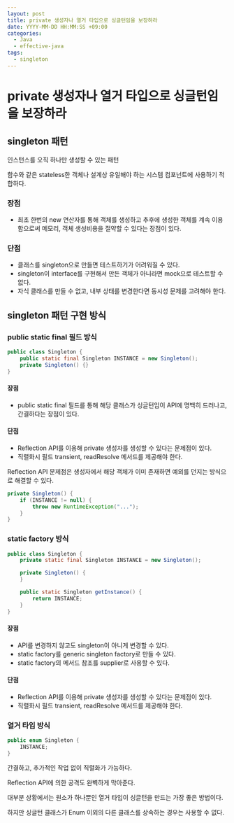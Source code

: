 ```yaml
---
layout: post
title: private 생성자나 열거 타입으로 싱글턴임을 보장하라
date: YYYY-MM-DD HH:MM:SS +09:00
categories:
  - Java
  - effective-java
tags:
  - singleton
---
```


# private 생성자나 열거 타입으로 싱글턴임을 보장하라

## singleton 패턴

인스턴스를 오직 하나만 생성할 수 있는 패턴

함수와 같은 stateless한 객체나 설계상 유일해야 하는 시스템 컴포넌트에 사용하기 적합하다.

### 장점

- 최초 한번의 new 연산자를 통해 객체를 생성하고 추후에 생성한 객체를 계속 이용함으로써 메모리, 객체 생성비용을 절약할 수 있다는 장점이 있다.

### 단점

- 클래스를 singleton으로 만들면 테스트하기가 어려워질 수 있다.
- singleton이 interface를 구현해서 만든 객체가 아니라면 mock으로 테스트할 수 없다.
- 자식 클래스를 만들 수 없고, 내부 상태를 변경한다면 동시성 문제를 고려해야 한다.

## singleton 패턴 구현 방식

### public static final 필드 방식

```java
public class Singleton {
    public static final Singleton INSTANCE = new Singleton();
    private Singleton() {}
}
```

#### 장점

- public static final 필드를 통해 해당 클래스가 싱글턴임이 API에 명백히 드러나고, 간결하다는 장점이 있다.

#### 단점

- Reflection API를 이용해 private 생성자를 생성할 수 있다는 문제점이 있다.
- 직렬화시 필드 transient, readResolve 메서드를 제공해야 한다.

Reflection API 문제점은 생성자에서 해당 객체가 이미 존재하면 예외를 던지는 방식으로 해결할 수 있다.

```java
private Singleton() {
	if (INSTANCE != null) {
		throw new RuntimeException("...");
	}
}
```

### static factory 방식

```java
public class Singleton {
    private static final Singleton INSTANCE = new Singleton();

    private Singleton() {
    }

    public static Singleton getInstance() {
        return INSTANCE;
    }
}
```

#### 장점

- API를 변경하지 않고도 singleton이 아니게 변경할 수 있다.
- static factory를 generic singleton factory로 만들 수 있다.
- static factory의 메서드 참조를 supplier로 사용할 수 있다.

#### 단점

- Reflection API를 이용해 private 생성자를 생성할 수 있다는 문제점이 있다.
- 직렬화시 필드 transient, readResolve 메서드를 제공해야 한다.

### 열거 타입 방식

```java
public enum Singleton {
    INSTANCE;
}
```

간결하고, 추가적인 작업 없이 직렬화가 가능하다.

Reflection API에 의한 공격도 완벽하게 막아준다.

대부분 상황에서는 원소가 하나뿐인 열거 타입이 싱글턴을 만드는 가장 좋은 방법이다.

하지만 싱글턴 클래스가 Enum 이외의 다른 클래스를 상속하는 경우는 사용할 수 없다.
